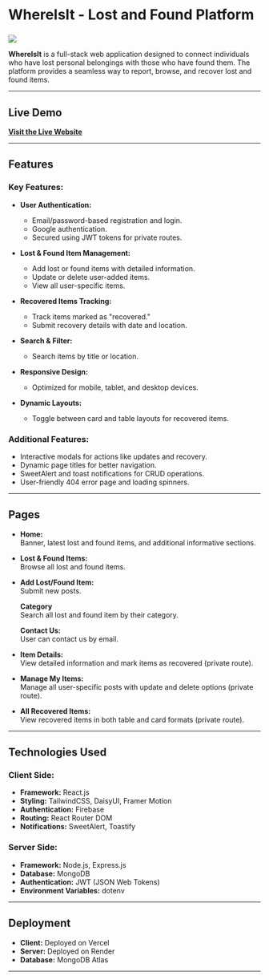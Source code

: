 # **WhereIsIt - Lost and Found Platform**  
###
<img align="center" src="https://i.ibb.co.com/sC9HdkV/Screenshot-2025-01-05-173641.png"/>

**WhereIsIt** is a full-stack web application designed to connect individuals who have lost personal belongings with those who have found them. The platform provides a seamless way to report, browse, and recover lost and found items.  

---

## **Live Demo**  

[**Visit the Live Website**](https://where-is-it-12d17.web.app/)  

---

## **Features**  

### **Key Features:**  

- **User Authentication:**  
  - Email/password-based registration and login.  
  - Google authentication.  
  - Secured using JWT tokens for private routes.  

- **Lost & Found Item Management:**  
  - Add lost or found items with detailed information.  
  - Update or delete user-added items.  
  - View all user-specific items.  

- **Recovered Items Tracking:**  
  - Track items marked as "recovered."  
  - Submit recovery details with date and location.  

- **Search & Filter:**  
  - Search items by title or location.  

- **Responsive Design:**  
  - Optimized for mobile, tablet, and desktop devices.  

- **Dynamic Layouts:**  
  - Toggle between card and table layouts for recovered items.  

### **Additional Features:**  

- Interactive modals for actions like updates and recovery.  
- Dynamic page titles for better navigation.  
- SweetAlert and toast notifications for CRUD operations.  
- User-friendly 404 error page and loading spinners.  

---

## **Pages**  

- **Home:**  
  Banner, latest lost and found items, and additional informative sections.  

- **Lost & Found Items:**  
  Browse all lost and found items.  

- **Add Lost/Found Item:**  
  Submit new posts.  

   **Category**  
  Search all lost and found item by their category.

   **Contact Us:**  
  User can contact us by email.  

- **Item Details:**  
  View detailed information and mark items as recovered (private route).  

- **Manage My Items:**  
  Manage all user-specific posts with update and delete options (private route).  

- **All Recovered Items:**  
  View recovered items in both table and card formats (private route).  

---

## **Technologies Used**  

### **Client Side:**  
- **Framework:** React.js  
- **Styling:** TailwindCSS, DaisyUI, Framer Motion  
- **Authentication:** Firebase  
- **Routing:** React Router DOM  
- **Notifications:** SweetAlert, Toastify  

### **Server Side:**  
- **Framework:** Node.js, Express.js  
- **Database:** MongoDB  
- **Authentication:** JWT (JSON Web Tokens)  
- **Environment Variables:** dotenv  

---

## **Deployment**  

- **Client:** Deployed on Vercel  
- **Server:** Deployed on Render  
- **Database:** MongoDB Atlas  

---

